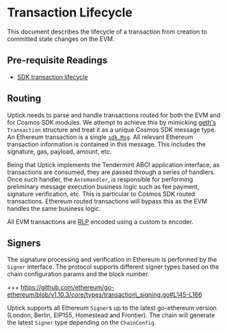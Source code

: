# Transaction Lifecycle

This document describes the lifecycle of a transaction from creation to committed state changes on the EVM.

## Pre-requisite Readings

* [SDK transaction lifecycle](https://docs.cosmos.network/master/basics/tx-lifecycle.html)

## Routing

Uptick needs to parse and handle transactions routed for both the EVM and for Cosmos SDK modules. We attempt to achieve this by mimicking [geth's](https://github.com/ethereum/go-ethereum) `Transaction` structure and treat it as a unique Cosmos SDK message type. An Ethereum transaction is a single [`sdk.Msg`](https://godoc.org/github.com/cosmos/cosmos-sdk/types#Msg). All relevant Ethereum transaction information is contained in this message. This includes the signature, gas, payload, amount, etc.

Being that Uptick implements the Tendermint ABCI application interface, as transactions are consumed, they are passed through a series of handlers. Once such handler, the `AnteHandler`, is responsible for performing preliminary message execution business logic such as fee payment, signature verification, etc. This is particular to Cosmos SDK routed transactions. Ethereum routed transactions will bypass this as the EVM handles the same business logic.

All EVM transactions are [RLP](../core/encoding.md#rlp) encoded using a custom tx encoder.

## Signers

The signature processing and verification in Ethereum is performed by the `Signer` interface. The protocol supports different signer types based on the chain configuration params and the block number.

\+++ https://github.com/ethereum/go-ethereum/blob/v1.10.3/core/types/transaction\_signing.go#L145-L166

Uptick supports all Ethereum `Signer`s up to the latest go-ethereum version (London, Berlin, EIP155, Homestead and Frontier). The chain will generate the latest `Signer` type depending on the `ChainConfig`.

